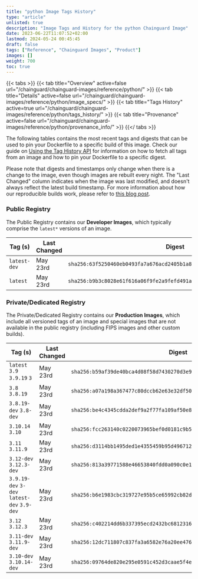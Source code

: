 ```yaml
---
title: "python Image Tags History"
type: "article"
unlisted: true
description: "Image Tags and History for the python Chainguard Image"
date: 2023-06-22T11:07:52+02:00
lastmod: 2024-05-24 00:45:45
draft: false
tags: ["Reference", "Chainguard Images", "Product"]
images: []
weight: 700
toc: true
---
```


{{< tabs >}}
{{< tab title="Overview" active=false url="/chainguard/chainguard-images/reference/python/" >}}
{{< tab title="Details" active=false url="/chainguard/chainguard-images/reference/python/image_specs/" >}}
{{< tab title="Tags History" active=true url="/chainguard/chainguard-images/reference/python/tags_history/" >}}
{{< tab title="Provenance" active=false url="/chainguard/chainguard-images/reference/python/provenance_info/" >}}
{{</ tabs >}}

The following tables contains the most recent tags and digests that can be used to pin your Dockerfile to a specific build of this image. Check our guide on [Using the Tag History API](/chainguard/chainguard-images/using-the-tag-history-api/) for information on how to fetch all tags from an image and how to pin your Dockerfile to a specific digest.

Please note that digests and timestamps only change when there is a change to the image, even though images are rebuilt every night. The "Last Changed" column indicates when the image was last modified, and doesn't always reflect the latest build timestamp. For more information about how our reproducible builds work, please refer to [this blog post](https://www.chainguard.dev/unchained/reproducing-chainguards-reproducible-image-builds).

### Public Registry
The Public Registry contains our **Developer Images**, which typically comprise the `latest*` versions of an image.

| Tag (s)       | Last Changed | Digest                                                                    |
|---------------|--------------|---------------------------------------------------------------------------|
|  `latest-dev` | May 23rd     | `sha256:63f5250460eb0493fa7a676acd2405b1a8ae7a68c2fff20b477418daed6442b0` |
|  `latest`     | May 23rd     | `sha256:b9b3c8028e61f616a06f9fe2a9fefd491ae6bf1d1ffebd5aa9c7690bbd9499cf` |


### Private/Dedicated Registry
The Private/Dedicated Registry contains our **Production Images**, which include all versioned tags of an image and special images that are not available in the public registry (including FIPS images and other custom builds).

| Tag (s)                                      | Last Changed | Digest                                                                    |
|----------------------------------------------|--------------|---------------------------------------------------------------------------|
|  `latest` `3.9` `3.9.19` `3`                 | May 23rd     | `sha256:b59af39de40bca4d08f58d7430270d3e9cfcaa3f808f601119449df643b9432e` |
|  `3.8` `3.8.19`                              | May 23rd     | `sha256:a07a198a367477c80dccb62e63e32df50d719e9dfcf4faa901a0180241ec59ab` |
|  `3.8.19-dev` `3.8-dev`                      | May 23rd     | `sha256:be4c4345cdda2def9a2f77fa109af50e83c2de2127cb6c145af5721efc886166` |
|  `3.10.14` `3.10`                            | May 23rd     | `sha256:fcc263140c0220073965bef0d0181c9b5c3fe9f9ae91df2bcc5d5049354695df` |
|  `3.11` `3.11.9`                             | May 23rd     | `sha256:d3114bb1495ded1e4355459b95d496712658b3dcf2f5fc804f49dc219fd13421` |
|  `3.12-dev` `3.12.3-dev`                     | May 23rd     | `sha256:813a39771588e46653840fdd0a090c0e11fc22da51099461db6d0d88f74475f2` |
|  `3.9.19-dev` `3-dev` `latest-dev` `3.9-dev` | May 23rd     | `sha256:b6e1983cbc319727e95b5ce65992cb82dc97adeecf38b43c98576180419f13e6` |
|  `3.12` `3.12.3`                             | May 23rd     | `sha256:c402214dd6b337395ecd2432bc6812316b7406852a1550e3dd3cd622ccf29ab2` |
|  `3.11-dev` `3.11.9-dev`                     | May 23rd     | `sha256:12dc711807c837fa3a6582e76a20ee4769362c02a21a738a2e0d1126bc9996d0` |
|  `3.10-dev` `3.10.14-dev`                    | May 23rd     | `sha256:09764de820e295e0591c452d3caae5f4e15c999eb70f62e6563c4ef19380a7da` |

